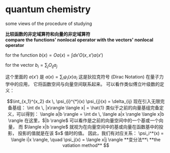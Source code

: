 # quantum chemistry
some views of the procedure of studying

**比较函数的非定域算符和向量的非定域算符**\
**compare the functions' nonlocal operator with the vectors' nonlocal operator**  

for the function
$b(x)=Oa(x)=\int dx' O(x, x')a(x')$

for the vector
$b_i = \sum_j O_{ij} a_j$

这个里面的
$a(x')$
是
$a(x) = \sum_{i} \psi_{i}(x) a_{i}$
这是狄拉克符号 (Dirac Notation) 在量子力学中的应用，
它将函数空间与向量空间联系起来。
可以看作类似傅立叶级数的定义：
```math
\int_{x_1}^{x_2} dx \, \psi_{i}^{*}(x) \psi_{j}(x) = \delta_{ij}
现在引入无限完备基组：
\int dx \, |x\rangle \langle x| = \hat{1}
类似于之前的向量基组完备定义，可以得到：
\langle a|b \rangle = \int dx \, \langle a|x \rangle \langle x|b \rangle
在这里，$|b \rangle$ 可以看作是之前的向量空间中的一个基或一个向量，
而 $\langle x|b \rangle$ 就视为在向量空间中的基或向量在函数基中的投影，
投影的值就是在该 $x$ 值时的值。  
因此，我们有对应关系：
\psi_i^*(x) = \langle i|x \rangle, \quad \psi_j(x) = \langle x|j \rangle
**变分法**\
**the vatiation method**
